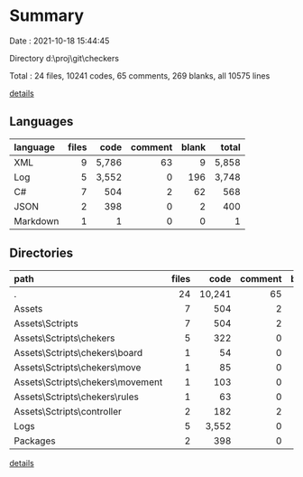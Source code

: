 # Summary

Date : 2021-10-18 15:44:45

Directory d:\proj\git\checkers

Total : 24 files,  10241 codes, 65 comments, 269 blanks, all 10575 lines

[details](details.md)

## Languages
| language | files | code | comment | blank | total |
| :--- | ---: | ---: | ---: | ---: | ---: |
| XML | 9 | 5,786 | 63 | 9 | 5,858 |
| Log | 5 | 3,552 | 0 | 196 | 3,748 |
| C# | 7 | 504 | 2 | 62 | 568 |
| JSON | 2 | 398 | 0 | 2 | 400 |
| Markdown | 1 | 1 | 0 | 0 | 1 |

## Directories
| path | files | code | comment | blank | total |
| :--- | ---: | ---: | ---: | ---: | ---: |
| . | 24 | 10,241 | 65 | 269 | 10,575 |
| Assets | 7 | 504 | 2 | 62 | 568 |
| Assets\Sctripts | 7 | 504 | 2 | 62 | 568 |
| Assets\Sctripts\chekers | 5 | 322 | 0 | 43 | 365 |
| Assets\Sctripts\chekers\board | 1 | 54 | 0 | 9 | 63 |
| Assets\Sctripts\chekers\move | 1 | 85 | 0 | 14 | 99 |
| Assets\Sctripts\chekers\movement | 1 | 103 | 0 | 8 | 111 |
| Assets\Sctripts\chekers\rules | 1 | 63 | 0 | 9 | 72 |
| Assets\Sctripts\controller | 2 | 182 | 2 | 19 | 203 |
| Logs | 5 | 3,552 | 0 | 196 | 3,748 |
| Packages | 2 | 398 | 0 | 2 | 400 |

[details](details.md)